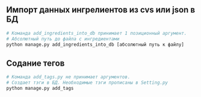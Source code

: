 ## Импорт данных ингрелиентов из cvs или json в БД

```bash
# Команда add_ingredients_into_db принимает 1 позиционный аргумент.
# Абсолютный путь до файла с ингредиентами
python manage.py add_ingredients_into_db [абсолютный путь к файлу]
```

## Содание тегов 

```bash
# Команда add_tags.py не принимает аргументов.
# Создает тэги в БД. Необходимые тэги прописаны в Setting.py
python manage.py add_tags
```